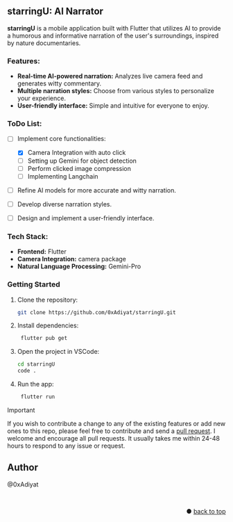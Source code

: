 ## starringU: AI Narrator

**starringU** is a mobile application built with Flutter that utilizes AI to provide a humorous and informative narration of the user's surroundings, inspired by nature documentaries.

### Features:

* **Real-time AI-powered narration:** Analyzes live camera feed and generates witty commentary.
* **Multiple narration styles:** Choose from various styles to personalize your experience.
* **User-friendly interface:** Simple and intuitive for everyone to enjoy.

### ToDo List:

- [ ] Implement core functionalities:
  - [x] Camera Integration with auto click
  - [ ] Setting up Gemini for object detection
  - [ ] Perform clicked image compression
  - [ ] Implementing Langchain
- [ ] Refine AI models for more accurate and witty narration.
- [ ] Develop diverse narration styles.
- [ ] Design and implement a user-friendly interface.


### Tech Stack:

* **Frontend:** Flutter
* **Camera Integration:** camera package
* **Natural Language Processing:** Gemini-Pro

### Getting Started
1. Clone the repository:
   ```bash
   git clone https://github.com/0xAdiyat/starringU.git
   ```

2. Install dependencies:
   ```bash
    flutter pub get
   ```

3. Open the project in VSCode:
   ```bash
   cd starringU
   code .
   ```
4. Run the app:
   ```bash
    flutter run
   ```

> [!IMPORTANT]
> If you wish to contribute a change to any of the existing features or add new ones to this repo,
> please feel free to contribute and send a [pull request](https://github.com/0xAdiyat/starringU/pulls). I welcome and encourage all pull requests. It usually takes me within 24-48 hours to respond to any issue or request.


## Author
@0xAdiyat

<br>
<p align="right">● <a href="#dialogix-top">back to top</a></p>
